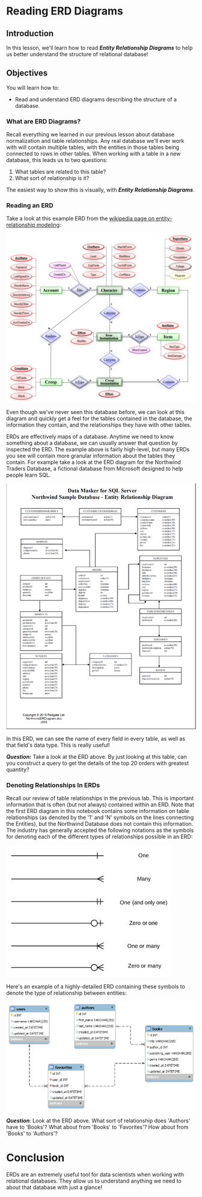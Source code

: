
# Reading ERD Diagrams

## Introduction

In this lesson, we'll learn how to read **_Entity Relationship Diagrams_** to help us better understand the structure of relational database!

## Objectives

You will learn how to:

* Read and understand ERD diagrams describing the structure of a database.


### What are ERD Diagrams?

Recall everything we learned in our previous lesson about database normalization and table relationships.  Any real database we'll ever work with will contain multiple tables, with the entities in those tables being connected to rows in other tables.  When working with a table in a new database, this leads us to two questions:

1. What tables are related to this table?
1. What sort of relationship is it?

The easiest way to show this is visually, with **_Entity Relationship Diagrams_**.

### Reading an ERD

Take a look at this example ERD from the [wikipedia page on entity-relationship modeling](https://en.wikipedia.org/wiki/Entity%E2%80%93relationship_model):


<img src='example_erd.png'>

Even though we've never seen this database before, we can look at this diagram and quickly get a feel for the tables contained in the database, the information they contain, and the relationships they have with other tables. 

ERDs are effectively maps of a database.  Anytime we need to know something about a database, we can usually answer that question by inspected the ERD. The example above is fairly high-level, but many ERDs you see will contain more granular information about the tables they contain.  For example take a look at the ERD diagram for the Northwind Traders Database, a fictional database from Microsoft designed to help people learn SQL.

<img src='northwind_erd.png'>

In this ERD, we can see the name of every field in every table, as well as that field's data type.  This is really useful!

**_Question:_**  Take a look at the ERD above.  By just looking at this table, can you construct a query to get the details of the top 20 orders with greatest quantity?

### Denoting Relationships In ERDs

Recall our review of table relationships in the previous lab.  This is important information that is often (but not always) contained within an ERD.  Note that the first ERD diagram in this notebook contains some information on table relationships (as denoted by the '1' and 'N' symbols on the lines connecting the Entities), but the Northwind Database does not contain this information. The industry has generally accepted the following notations as the symbols for denoting each of the different types of relationships possible in an ERD:

<img src='erd_relationship_symbols.jpg'>

Here's an example of a highly-detailed ERD containing these symbols to denote the type of relationship between entities:

<img src=erd_with_symbols.png>

**_Question_**: Look at the ERD above. What sort of relationship does 'Authors' have to 'Books'? What about from 'Books' to 'Favorites'? How about from 'Books' to 'Authors'?

# Conclusion

ERDs are an extremely useful tool for data scientists when working with relational databases.  They allow us to understand anything we need to about that database with just a glance! 
